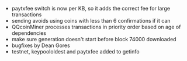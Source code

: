 * paytxfee switch is now per KB, so it adds the correct fee for large transactions
* sending avoids using coins with less than 6 confirmations if it can
* QQcoinMiner processes transactions in priority order based on age of dependencies
* make sure generation doesn't start before block 74000 downloaded
* bugfixes by Dean Gores
* testnet, keypoololdest and paytxfee added to getinfo
